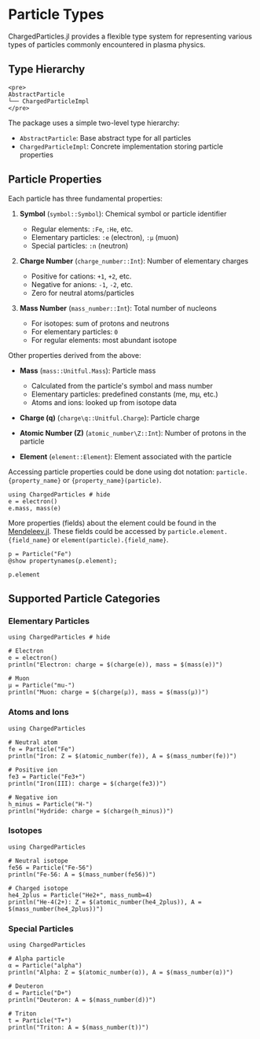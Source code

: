 # Particle Types

ChargedParticles.jl provides a flexible type system for representing various types of particles commonly encountered in plasma physics.

## Type Hierarchy

```@raw html
<pre>
AbstractParticle
└── ChargedParticleImpl
</pre>
```

The package uses a simple two-level type hierarchy:
- `AbstractParticle`: Base abstract type for all particles
- `ChargedParticleImpl`: Concrete implementation storing particle properties

## Particle Properties

Each particle has three fundamental properties:

1. **Symbol** (`symbol::Symbol`): Chemical symbol or particle identifier
   - Regular elements: `:Fe`, `:He`, etc.
   - Elementary particles: `:e` (electron), `:μ` (muon)
   - Special particles: `:n` (neutron)

2. **Charge Number** (`charge_number::Int`): Number of elementary charges
   - Positive for cations: `+1`, `+2`, etc.
   - Negative for anions: `-1`, `-2`, etc.
   - Zero for neutral atoms/particles

3. **Mass Number** (`mass_number::Int`): Total number of nucleons
   - For isotopes: sum of protons and neutrons
   - For elementary particles: `0`
   - For regular elements: most abundant isotope

Other properties derived from the above:

-  **Mass** (`mass::Unitful.Mass`): Particle mass
   - Calculated from the particle's symbol and mass number
   - Elementary particles: predefined constants (me, mμ, etc.)
   - Atoms and ions: looked up from isotope data

- **Charge (q)** (`charge\q::Unitful.Charge`): Particle charge

- **Atomic Number (Z)** (`atomic_number\Z::Int`): Number of protons in the particle

- **Element** (`element::Element`): Element associated with the particle

Accessing particle properties could be done using dot notation: `particle.{property_name}` or `{property_name}(particle)`.

```@example share
using ChargedParticles # hide
e = electron()
e.mass, mass(e)
```

More properties (fields) about the element could be found in the [Mendeleev.jl](https://eben60.github.io/Mendeleev.jl/elements_data_fields/). These fields could be accessed by `particle.element.{field_name}` or `element(particle).{field_name}`.

```@example share
p = Particle("Fe")
@show propertynames(p.element);
```

```@example share
p.element
```

## Supported Particle Categories

### Elementary Particles

```@example
using ChargedParticles # hide

# Electron
e = electron()
println("Electron: charge = $(charge(e)), mass = $(mass(e))")

# Muon
μ = Particle("mu-")
println("Muon: charge = $(charge(μ)), mass = $(mass(μ))")
```

### Atoms and Ions

```@example
using ChargedParticles

# Neutral atom
fe = Particle("Fe")
println("Iron: Z = $(atomic_number(fe)), A = $(mass_number(fe))")

# Positive ion
fe3 = Particle("Fe3+")
println("Iron(III): charge = $(charge(fe3))")

# Negative ion
h_minus = Particle("H-")
println("Hydride: charge = $(charge(h_minus))")
```

### Isotopes

```@example
using ChargedParticles

# Neutral isotope
fe56 = Particle("Fe-56")
println("Fe-56: A = $(mass_number(fe56))")

# Charged isotope
he4_2plus = Particle("He2+", mass_numb=4)
println("He-4(2+): Z = $(atomic_number(he4_2plus)), A = $(mass_number(he4_2plus))")
```

### Special Particles

```@example
using ChargedParticles

# Alpha particle
α = Particle("alpha")
println("Alpha: Z = $(atomic_number(α)), A = $(mass_number(α))")

# Deuteron
d = Particle("D+")
println("Deuteron: A = $(mass_number(d))")

# Triton
t = Particle("T+")
println("Triton: A = $(mass_number(t))")
```
